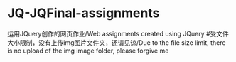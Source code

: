 # JQ-JQFinal-assignments
运用JQuery创作的网页作业/Web assignments created using JQuery
#受文件大小限制，没有上传img图片文件夹，还请见谅/Due to the file size limit, there is no upload of the img image folder, please forgive me
